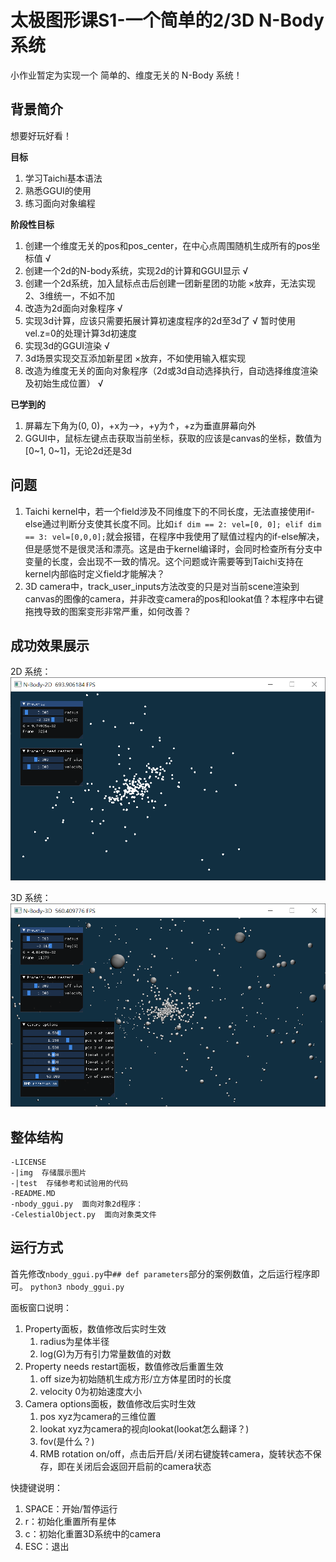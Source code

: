 # 太极图形课S1-一个简单的2/3D N-Body 系统
小作业暂定为实现一个 简单的、维度无关的 N-Body 系统！

## 背景简介
想要好玩好看！

**目标**
1. 学习Taichi基本语法
2. 熟悉GGUI的使用
3. 练习面向对象编程

**阶段性目标**
1. 创建一个维度无关的pos和pos_center，在中心点周围随机生成所有的pos坐标值 √
2. 创建一个2d的N-body系统，实现2d的计算和GGUI显示 √
3. 创建一个2d系统，加入鼠标点击后创建一团新星团的功能 ×放弃，无法实现2、3维统一，不如不加
4. 改造为2d面向对象程序 √
5. 实现3d计算，应该只需要拓展计算初速度程序的2d至3d了 √ 暂时使用vel.z=0的处理计算3d初速度
6. 实现3d的GGUI渲染 √
7. 3d场景实现交互添加新星团 ×放弃，不如使用输入框实现
8. 改造为维度无关的面向对象程序（2d或3d自动选择执行，自动选择维度渲染及初始生成位置） √

**已学到的**
1. 屏幕左下角为(0, 0)，+x为-->，+y为↑，+z为垂直屏幕向外
2. GGUI中，鼠标左键点击获取当前坐标，获取的应该是canvas的坐标，数值为[0~1, 0~1]，无论2d还是3d

## 问题
1. Taichi kernel中，若一个field涉及不同维度下的不同长度，无法直接使用if-else通过判断分支使其长度不同。比如`if dim == 2: vel=[0, 0]; elif dim == 3: vel=[0,0,0];`就会报错，在程序中我使用了赋值过程内的if-else解决，但是感觉不是很灵活和漂亮。这是由于kernel编译时，会同时检查所有分支中变量的长度，会出现不一致的情况。这个问题或许需要等到Taichi支持在kernel内部临时定义field才能解决？
2. 3D camera中，track_user_inputs方法改变的只是对当前scene渲染到canvas的图像的camera，并非改变camera的pos和lookat值？本程序中右键拖拽导致的图案变形非常严重，如何改善？

## 成功效果展示
2D 系统：
![simple 2d N-body demo in 04. Oct. 2021](./img/my_nbody_ggui_show_211004_03.png)

3D 系统：
![simple 3d N-body demo in 04. Oct. 2021](./img/my_nbody_ggui_show_211004_02.png)

## 整体结构
```
-LICENSE
-|img  存储展示图片
-|test  存储参考和试验用的代码
-README.MD
-nbody_ggui.py  面向对象2d程序：
-CelestialObject.py  面向对象类文件
```

## 运行方式

首先修改`nbody_ggui.py`中`## def parameters`部分的案例数值，之后运行程序即可。
`python3 nbody_ggui.py`

面板窗口说明：
1. Property面板，数值修改后实时生效
   1. radius为星体半径
   2. log(G)为万有引力常量数值的对数
2. Property needs restart面板，数值修改后重置生效
   1. off size为初始随机生成方形/立方体星团时的长度
   2. velocity 0为初始速度大小
3. Camera options面板，数值修改后实时生效
   1. pos xyz为camera的三维位置
   2. lookat xyz为camera的视向lookat(lookat怎么翻译？)
   3. fov(是什么？)
   4. RMB rotation on/off，点击后开启/关闭右键旋转camera，旋转状态不保存，即在关闭后会返回开启前的camera状态

快捷键说明：
1. SPACE：开始/暂停运行
2. r：初始化重置所有星体
3. c：初始化重置3D系统中的camera
4. ESC：退出
